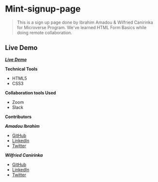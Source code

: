 # Mint-signup-page

> This is a sign up page done by Ibrahim Amadou & Wilfried Canirinka for Microverse Program.
> We've learned HTML Form Basics while doing remote collaboration.

## Live Demo
***<a href="https://genzaraki.github.io/youtube_video_player_page/"> Live Demo</a>***


**Technical Tools**

- HTML5
- CSS3

**Collaboration tools Used**

- Zoom
- Slack

**Contributors**


***Amadou Ibrahim***
- <a href="https://github.com/genzaraki" target="_blank">GitHub</a>
- <a href="https://www.linkedin.com/in/amadou-ibrahim-75769167/" target="_blank">LinkedIn</a>
- <a href="https://twitter.com/tigamadou" target="_blank">Twitter</a>

***Wilfried Canirinka***
- <a href="https://github.com/WCanirinka" target="_blank">GitHub</a>
- <a href="https://www.linkedin.com/in/wilfried-canirinka-884ab0b6/" target="_blank">LinkedIn</a>
- <a href="https://twitter.com/WCanirinka" target="_blank">Twitter</a>
